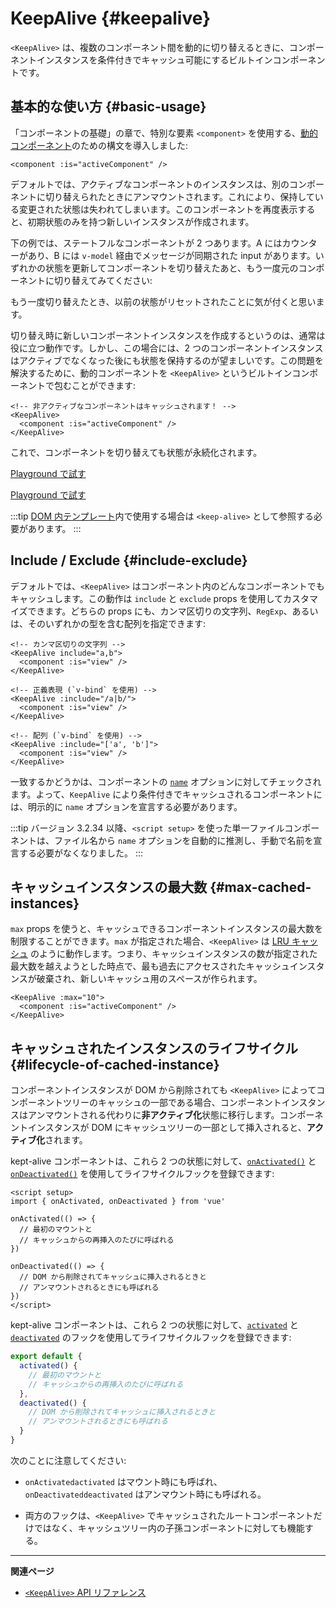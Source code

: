 <script setup>
import SwitchComponent from './keep-alive-demos/SwitchComponent.vue'
</script>

# KeepAlive {#keepalive}

`<KeepAlive>` は、複数のコンポーネント間を動的に切り替えるときに、コンポーネントインスタンスを条件付きでキャッシュ可能にするビルトインコンポーネントです。

## 基本的な使い方 {#basic-usage}

「コンポーネントの基礎」の章で、特別な要素 `<component>` を使用する、[動的コンポーネント](/guide/essentials/component-basics#dynamic-components)のための構文を導入しました:

```vue-html
<component :is="activeComponent" />
```

デフォルトでは、アクティブなコンポーネントのインスタンスは、別のコンポーネントに切り替えられたときにアンマウントされます。これにより、保持している変更された状態は失われてしまいます。このコンポーネントを再度表示すると、初期状態のみを持つ新しいインスタンスが作成されます。

下の例では、ステートフルなコンポーネントが 2 つあります。A にはカウンターがあり、B には `v-model` 経由でメッセージが同期された input があります。いずれかの状態を更新してコンポーネントを切り替えたあと、もう一度元のコンポーネントに切り替えてみてください:

<SwitchComponent />

もう一度切り替えたとき、以前の状態がリセットされたことに気が付くと思います。

切り替え時に新しいコンポーネントインスタンスを作成するというのは、通常は役に立つ動作です。しかし、この場合には、2 つのコンポーネントインスタンスはアクティブでなくなった後にも状態を保持するのが望ましいです。この問題を解決するために、動的コンポーネントを `<KeepAlive>` というビルトインコンポーネントで包むことができます:

```vue-html
<!-- 非アクティブなコンポーネントはキャッシュされます！ -->
<KeepAlive>
  <component :is="activeComponent" />
</KeepAlive>
```

これで、コンポーネントを切り替えても状態が永続化されます。

<SwitchComponent use-KeepAlive />

<div class="composition-api">

[Playground で試す](https://play.vuejs.org/#eNqtUsFOwzAM/RWrl4IGC+cqq2h3RFw495K12YhIk6hJi1DVf8dJSllBaAJxi+2XZz8/j0lhzHboeZIl1NadMA4sd73JKyVaozsHI9hnJqV+feJHmODY6RZS/JEuiL1uTTEXtiREnnINKFeAcgZUqtbKOqj7ruPKwe6s2VVguq4UJXEynAkDx1sjmeMYAdBGDFBLZu2uShre6ioJeaxIduAyp0KZ3oF7MxwRHWsEQmC4bXXDJWbmxpjLBiZ7DwptMUFyKCiJNP/BWUbO8gvnA+emkGKIgkKqRrRWfh+Z8MIWwpySpfbxn6wJKMGV4IuSs0UlN1HVJae7bxYvBuk+2IOIq7sLnph8P9u5DJv5VfpWWLaGqTzwZTCOM/M0IaMvBMihd04ruK+lqF/8Ajxms8EFbCiJxR8khsP6ncQosLWnWV6a/kUf2nqu75Fby04chA0iPftaYryhz6NBRLjdtajpHZTWPio=)

</div>
<div class="options-api">

[Playground で試す](https://play.vuejs.org/#eNqtU8tugzAQ/JUVl7RKWveMXFTIseofcHHAiawasPxArRD/3rVNSEhbpVUrIWB3x7PM7jAkuVL3veNJmlBTaaFsVraiUZ22sO0alcNedw2s7kmIPHS1ABQLQDEBAMqWvwVQzffMSQuDz1aI6VreWpPCEBtsJppx4wE1s+zmNoIBNLdOt8cIjzut8XAKq3A0NAIY/QNveFEyi8DA8kZJZjlGALQWPVSSGfNYJjVvujIJeaxItuMyo6JVzoJ9VxwRmtUCIdDfNV3NJWam5j7HpPOY8BEYkwxySiLLP1AWkbK4oHzmXOVS9FFOSM3jhFR4WTNfRslcO54nSwJKcCD4RsnZmJJNFPXJEl8t88quOuc39fCrHalsGyWcnJL62apYNoq12UQ8DLEFjCMy+kKA7Jy1XQtPlRTVqx+Jx6zXOJI1JbH4jejg3T+KbswBzXnFlz9Tjes/V/3CjWEHDsL/OYNvdCE8Wu3kLUQEhy+ljh+brFFu)

</div>

:::tip
[DOM 内テンプレート](/guide/essentials/component-basics#in-dom-template-parsing-caveats)内で使用する場合は `<keep-alive>` として参照する必要があります。
:::

## Include / Exclude {#include-exclude}

デフォルトでは、`<KeepAlive>` はコンポーネント内のどんなコンポーネントでもキャッシュします。この動作は `include` と `exclude` props を使用してカスタマイズできます。どちらの props にも、カンマ区切りの文字列、`RegExp`、あるいは、そのいずれかの型を含む配列を指定できます:

```vue-html
<!-- カンマ区切りの文字列 -->
<KeepAlive include="a,b">
  <component :is="view" />
</KeepAlive>

<!-- 正義表現 (`v-bind` を使用) -->
<KeepAlive :include="/a|b/">
  <component :is="view" />
</KeepAlive>

<!-- 配列 (`v-bind` を使用) -->
<KeepAlive :include="['a', 'b']">
  <component :is="view" />
</KeepAlive>
```

一致するかどうかは、コンポーネントの [`name`](/api/options-misc#name) オプションに対してチェックされます。よって、`KeepAlive` により条件付きでキャッシュされるコンポーネントには、明示的に `name` オプションを宣言する必要があります。

:::tip
バージョン 3.2.34 以降、`<script setup>` を使った単一ファイルコンポーネントは、ファイル名から `name` オプションを自動的に推測し、手動で名前を宣言する必要がなくなりました。
:::

## キャッシュインスタンスの最大数 {#max-cached-instances}

`max` props を使うと、キャッシュできるコンポーネントインスタンスの最大数を制限することができます。`max` が指定された場合、`<KeepAlive>` は [LRU キャッシュ](<https://en.wikipedia.org/wiki/Cache_replacement_policies#Least_recently_used_(LRU)>) のように動作します。つまり、キャッシュインスタンスの数が指定された最大数を越えようとした時点で、最も過去にアクセスされたキャッシュインスタンスが破棄され、新しいキャッシュ用のスペースが作られます。

```vue-html
<KeepAlive :max="10">
  <component :is="activeComponent" />
</KeepAlive>
```

## キャッシュされたインスタンスのライフサイクル {#lifecycle-of-cached-instance}

コンポーネントインスタンスが DOM から削除されても `<KeepAlive>` によってコンポーネントツリーのキャッシュの一部である場合、コンポーネントインスタンスはアンマウントされる代わりに**非アクティブ化**状態に移行します。コンポーネントインスタンスが DOM にキャッシュツリーの一部として挿入されると、**アクティブ化**されます。

<div class="composition-api">

kept-alive コンポーネントは、これら 2 つの状態に対して、[`onActivated()`](/api/composition-api-lifecycle#onactivated) と [`onDeactivated()`](/api/composition-api-lifecycle#ondeactivated) を使用してライフサイクルフックを登録できます:

```vue
<script setup>
import { onActivated, onDeactivated } from 'vue'

onActivated(() => {
  // 最初のマウントと
  // キャッシュからの再挿入のたびに呼ばれる
})

onDeactivated(() => {
  // DOM から削除されてキャッシュに挿入されるときと
  // アンマウントされるときにも呼ばれる
})
</script>
```

</div>
<div class="options-api">

kept-alive コンポーネントは、これら 2 つの状態に対して、[`activated`](/api/options-lifecycle#activated) と [`deactivated`](/api/options-lifecycle#deactivated) のフックを使用してライフサイクルフックを登録できます:

```js
export default {
  activated() {
    // 最初のマウントと
    // キャッシュからの再挿入のたびに呼ばれる
  },
  deactivated() {
    // DOM から削除されてキャッシュに挿入されるときと
    // アンマウントされるときにも呼ばれる
  }
}
```

</div>

次のことに注意してください:

- <span class="composition-api">`onActivated`</span><span class="options-api">`activated`</span> はマウント時にも呼ばれ、 <span class="composition-api">`onDeactivated`</span><span class="options-api">`deactivated`</span> はアンマウント時にも呼ばれる。

- 両方のフックは、`<KeepAlive>` でキャッシュされたルートコンポーネントだけではなく、キャッシュツリー内の子孫コンポーネントに対しても機能する。

---

**関連ページ**

- [`<KeepAlive>` API リファレンス](/api/built-in-components#keepalive)
